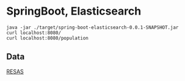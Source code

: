 # SpringBoot, Elasticsearch

```
java -jar ./target/spring-boot-elasticsearch-0.0.1-SNAPSHOT.jar
curl localhost:8080/
curl localhost:8080/population
```

## Data
[RESAS](https://resas.go.jp/)
